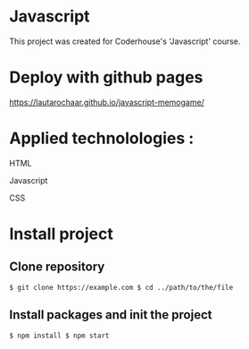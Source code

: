 # Javascript

This project was created for Coderhouse's 'Javascript' course.

# Deploy with github pages  

https://lautarochaar.github.io/javascript-memogame/  

# Applied technolologies : 

<p>HTML</p>
<p>Javascript</p>
<p>CSS</p>

# Install project 

## Clone repository  

``` $ git clone https://example.com $ cd ../path/to/the/file ```

## Install packages and init the project 

``` $ npm install $ npm start ```
